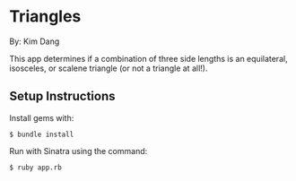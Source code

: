 # Triangles
By: Kim Dang

This app determines if a combination of three side lengths is an equilateral, isosceles, or scalene triangle (or not a triangle at all!). 

Setup Instructions
----

Install gems with:
```
$ bundle install
```
Run with Sinatra using the command:
```
$ ruby app.rb
```
